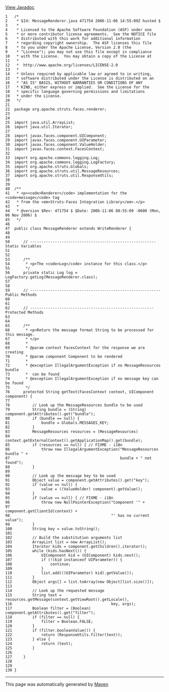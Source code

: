 [View Javadoc](../../../../../../apidocs/org/apache/struts/faces/renderer/MessageRenderer.html.md)


    1   /*
    2    * $Id: MessageRenderer.java 471754 2006-11-06 14:55:09Z husted $
    3    *
    4    * Licensed to the Apache Software Foundation (ASF) under one
    5    * or more contributor license agreements.  See the NOTICE file
    6    * distributed with this work for additional information
    7    * regarding copyright ownership.  The ASF licenses this file
    8    * to you under the Apache License, Version 2.0 (the
    9    * "License"); you may not use this file except in compliance
    10   * with the License.  You may obtain a copy of the License at
    11   *
    12   *  http://www.apache.org/licenses/LICENSE-2.0
    13   *
    14   * Unless required by applicable law or agreed to in writing,
    15   * software distributed under the License is distributed on an
    16   * "AS IS" BASIS, WITHOUT WARRANTIES OR CONDITIONS OF ANY
    17   * KIND, either express or implied.  See the License for the
    18   * specific language governing permissions and limitations
    19   * under the License.
    20   */
    21  
    22  package org.apache.struts.faces.renderer;
    23  
    24  
    25  import java.util.ArrayList;
    26  import java.util.Iterator;
    27  
    28  import javax.faces.component.UIComponent;
    29  import javax.faces.component.UIParameter;
    30  import javax.faces.component.ValueHolder;
    31  import javax.faces.context.FacesContext;
    32  
    33  import org.apache.commons.logging.Log;
    34  import org.apache.commons.logging.LogFactory;
    35  import org.apache.struts.Globals;
    36  import org.apache.struts.util.MessageResources;
    37  import org.apache.struts.util.ResponseUtils;
    38  
    39  
    40  /**
    41   * <p><code>Renderer</code> implementation for the <code>message</code> tag
    42   * from the <em>Struts-Faces Integration Library</em>.</p>
    43   *
    44   * @version $Rev: 471754 $ $Date: 2006-11-06 08:55:09 -0600 (Mon, 06 Nov 2006) $
    45   */
    46  
    47  public class MessageRenderer extends WriteRenderer {
    48  
    49  
    50      // -------------------------------------------------------- Static Variables
    51  
    52  
    53      /**
    54       * <p>The <code>Log</code> instance for this class.</p>
    55       */
    56      private static Log log = LogFactory.getLog(MessageRenderer.class);
    57  
    58  
    59      // ---------------------------------------------------------- Public Methods
    60  
    61  
    62      // ------------------------------------------------------- Protected Methods
    63  
    64  
    65      /**
    66       * <p>Return the message format String to be processed for this message.
    67       * </p>
    68       *
    69       * @param context FacesContext for the response we are creating
    70       * @param component Component to be rendered
    71       *
    72       * @exception IllegalArgumentException if no MessageResources bundle
    73       *  can be found
    74       * @exception IllegalArgumentException if no message key can be found
    75       */
    76      protected String getText(FacesContext context, UIComponent component) {
    77  
    78          // Look up the MessageResources bundle to be used
    79          String bundle = (String) component.getAttributes().get("bundle");
    80          if (bundle == null) {
    81              bundle = Globals.MESSAGES_KEY;
    82          }
    83          MessageResources resources = (MessageResources)
    84              context.getExternalContext().getApplicationMap().get(bundle);
    85          if (resources == null) { // FIXME - i18n
    86              throw new IllegalArgumentException("MessageResources bundle " +
    87                                                 bundle + " not found");
    88          }
    89  
    90          // Look up the message key to be used
    91          Object value = component.getAttributes().get("key");
    92          if (value == null) {
    93              value = ((ValueHolder) component).getValue();
    94          }
    95          if (value == null) { // FIXME - i18n
    96              throw new NullPointerException("Component '" +
    97                                             component.getClientId(context) +
    98                                             "' has no current value");
    99          }
    100         String key = value.toString();
    101 
    102         // Build the substitution arguments list
    103         ArrayList list = new ArrayList();
    104         Iterator kids = component.getChildren().iterator();
    105         while (kids.hasNext()) {
    106             UIComponent kid = (UIComponent) kids.next();
    107             if (!(kid instanceof UIParameter)) {
    108                 continue;
    109             }
    110             list.add(((UIParameter) kid).getValue());
    111         }
    112         Object args[] = list.toArray(new Object[list.size()]);
    113 
    114         // Look up the requested message
    115         String text = resources.getMessage(context.getViewRoot().getLocale(),
    116                                            key, args);
    117         Boolean filter = (Boolean) component.getAttributes().get("filter");
    118         if (filter == null) {
    119             filter = Boolean.FALSE;
    120         }
    121         if (filter.booleanValue()) {
    122             return (ResponseUtils.filter(text));
    123         } else {
    124             return (text);
    125         }
    126 
    127     }
    128 
    129 
    130 }

------------------------------------------------------------------------

This page was automatically generated by [Maven](http://maven.apache.org/)

